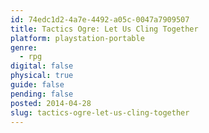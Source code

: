 ```yaml
---
id: 74edc1d2-4a7e-4492-a05c-0047a7909507
title: Tactics Ogre: Let Us Cling Together
platform: playstation-portable
genre:
  - rpg
digital: false
physical: true
guide: false
pending: false
posted: 2014-04-28
slug: tactics-ogre-let-us-cling-together
---
```

